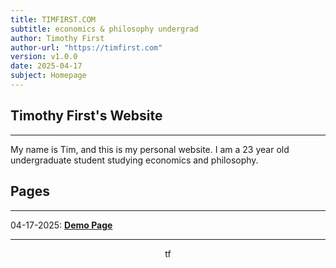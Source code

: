 ```yaml
---
title: TIMFIRST.COM
subtitle: economics & philosophy undergrad
author: Timothy First
author-url: "https://timfirst.com"
version: v1.0.0
date: 2025-04-17
subject: Homepage
---
```



## Timothy First's Website

<hr class="thin">

My name is Tim, and this is my personal website. I am a 23 year old undergraduate student studying economics and philosophy.



## Pages

<hr class="thin">

04-17-2025: **[Demo Page](/demo)**

<hr class="thin">
<center>tf</center>

